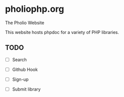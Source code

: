 # pholiophp.org
The Pholio Website

This website hosts phpdoc for a variety of PHP libraries.

## TODO
- [ ] Search
- [ ] Github Hook
- [ ] Sign-up
- [ ] Submit library



